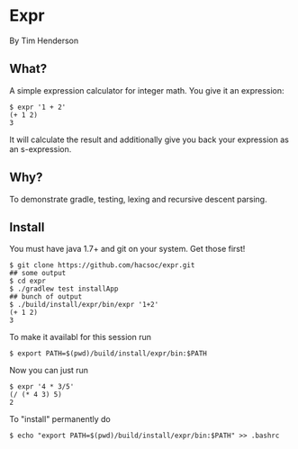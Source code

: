 # Expr

By Tim Henderson

## What?

A simple expression calculator for integer math. You give it an expression:

    $ expr '1 + 2'
    (+ 1 2)
    3

It will calculate the result and additionally give you back your expression as
an s-expression.

## Why?

To demonstrate gradle, testing, lexing and recursive descent parsing.


## Install

You must have java 1.7+ and git on your system. Get those first!

    $ git clone https://github.com/hacsoc/expr.git
    ## some output
    $ cd expr
    $ ./gradlew test installApp
    ## bunch of output
    $ ./build/install/expr/bin/expr '1+2'
    (+ 1 2)
    3

To make it availabl for this session run

    $ export PATH=$(pwd)/build/install/expr/bin:$PATH

Now you can just run

    $ expr '4 * 3/5'
    (/ (* 4 3) 5)
    2

To "install" permanently do

    $ echo "export PATH=$(pwd)/build/install/expr/bin:$PATH" >> .bashrc



